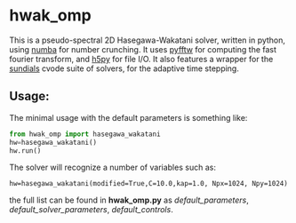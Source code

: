 # hwak_omp

This is a pseudo-spectral 2D Hasegawa-Wakatani solver, written in python, using [numba](https://github.com/numba/numba) for number crunching. It uses [pyfftw](https://github.com/pyFFTW/pyFFTW) for computing the fast fourier transform, and [h5py](https://github.com/h5py/h5py) for file I/O. It also features a wrapper for the [sundials](https://github.com/LLNL/sundials) cvode suite of solvers, for the adaptive time stepping. 
## Usage:
The minimal usage with the default parameters is something like:
```python
from hwak_omp import hasegawa_wakatani
hw=hasegawa_wakatani()
hw.run()
```
The solver will recognize a number of variables such as:
```pyhton
hw=hasegawa_wakatani(modified=True,C=10.0,kap=1.0, Npx=1024, Npy=1024)
 ```
the full list can be found in **hwak_omp.py** as *default_parameters*, *default_solver_parameters*, 
*default_controls*.
